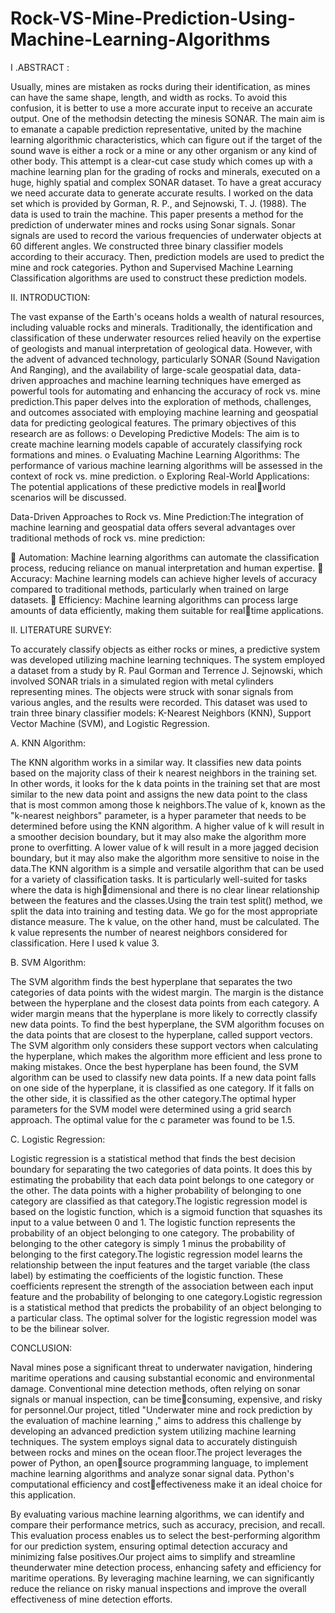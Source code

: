 # Rock-VS-Mine-Prediction-Using-Machine-Learning-Algorithms
I .ABSTRACT :

Usually, mines are mistaken as rocks during their identification, as mines can have the same shape,
length, and width as rocks. To avoid this confusion, it is better to use a more accurate input to receive an accurate
output. One of the methodsin detecting the minesis SONAR. The main aim is to emanate a capable prediction 
representative, united by the machine learning algorithmic characteristics, which can figure 
out if the target of the sound wave is either a rock or a mine or any other organism or any kind of other body. This attempt is a 
clear-cut case study which comes up with a machine learning plan for the grading of rocks and minerals, executed on a huge, 
highly spatial and complex SONAR dataset. To have a great accuracy we need accurate data to generate accurate
results. I worked on the data set which is provided by Gorman, R. P., and Sejnowski, T. J. (1988). The data is used to
train the machine. This paper presents a method for the prediction of underwater mines and rocks using Sonar
signals. Sonar signals are used to record the various frequencies of underwater objects at 60 different angles. We
constructed three binary classifier models according to their accuracy. Then, prediction models are used to predict 
the mine and rock categories. Python and Supervised Machine Learning Classification algorithms are used to 
construct these prediction models.

II. INTRODUCTION:

The vast expanse of the Earth's oceans holds a wealth of natural resources, including valuable rocks and minerals. Traditionally, the identification and classification of these underwater resources relied heavily on the expertise of geologists and manual interpretation of geological data. However, with the advent of advanced technology, particularly SONAR (Sound Navigation And Ranging), and the availability of large-scale geospatial data, data-driven approaches and machine learning techniques have emerged as powerful tools for automating and enhancing the accuracy of rock vs. mine prediction.This paper delves into the exploration of methods, challenges, and outcomes associated with employing machine learning and geospatial data for predicting geological features. The primary objectives of this research are as follows:
o Developing Predictive Models:
The aim is to create machine learning models capable of accurately classifying rock formations and mines.
o Evaluating Machine Learning Algorithms: The performance of various machine learning algorithms will be assessed in the context of rock vs. mine prediction.
o Exploring Real-World Applications: The potential applications of these predictive models in realworld scenarios will be discussed.

Data-Driven Approaches to Rock vs. Mine Prediction:The integration of machine learning and geospatial data offers several advantages over traditional methods of rock vs. mine prediction:

 Automation: Machine learning algorithms can automate the classification process, reducing reliance on manual interpretation and human expertise.
 Accuracy: Machine learning models can achieve higher levels of accuracy compared to traditional methods, particularly when trained on large datasets.
 Efficiency: Machine learning algorithms can process large amounts of data efficiently, making them suitable for realtime applications.

II. LITERATURE SURVEY:

To accurately classify objects as either rocks or mines, a predictive system was developed utilizing machine learning techniques. The system employed a dataset from a study by R. Paul Gorman and Terrence J. Sejnowski, which involved SONAR trials in a simulated region with metal cylinders representing mines. The objects were struck with sonar signals from various angles, and the results were recorded. This dataset was used to train three binary classifier models: K-Nearest Neighbors (KNN), Support Vector Machine (SVM), and Logistic Regression.

A. KNN Algorithm:

The KNN algorithm works in a similar way. It classifies new data points based on the majority class of their k nearest neighbors in the training set. In other words, it looks for the k data points in the training set that are most similar to the new data point and assigns the new data point to the class that is most common among those k neighbors.The value of k, known as the "k-nearest neighbors" parameter, is a hyper parameter that needs to be determined before using the KNN algorithm. A higher value of k will result in a smoother decision boundary, but it may also make the algorithm more prone to overfitting. 
A lower value of k will result in a more jagged decision boundary, but it may also make the algorithm more sensitive to noise in the data.The KNN algorithm is a simple and versatile algorithm that can be used for a variety of classification tasks. It is particularly well-suited for tasks where the data is highdimensional and there is no clear linear relationship between the features and the classes.Using the train test split() method, we split the data into training and testing data. We go for the most appropriate distance measure. The k value, on the other hand, must be calculated. The k value represents the number of nearest neighbors considered for classification. Here I used k value 3.

B. SVM Algorithm:

The SVM algorithm finds the best hyperplane that separates the two categories of data points with the widest margin. The margin is the distance between the hyperplane and the closest data points from each category. A wider margin means that the hyperplane is more likely to correctly classify new data points. To find the best hyperplane, the SVM algorithm focuses on the data points that are closest to the hyperplane, called support vectors. The SVM algorithm only considers these support vectors when calculating the hyperplane, which makes the algorithm more efficient and less prone to making mistakes. Once the best hyperplane has been found, the SVM algorithm can be used to classify new data points. If a new data point falls on one side of the hyperplane, it is classified as one category. If it falls on the other side, it is classified as the other category.The optimal hyper parameters for the SVM model were determined using a grid search approach. The optimal value for the c parameter was found to be 1.5.

C. Logistic Regression:

Logistic regression is a statistical method that finds the best decision boundary for separating the two categories of data points. It does this by estimating the probability that each data point belongs to one category or the other. The data points with a higher probability of belonging to one category are classified as that category.The logistic regression model is based on the logistic function, which is a sigmoid function that squashes its input to a value between 0 and 1. The logistic function represents the probability of an object belonging to one category. The probability of belonging to the other category is simply 1 
minus the probability of belonging to the first category.The logistic regression model learns the relationship between the input features and the target variable (the class label) by estimating the coefficients of the logistic function. These coefficients represent the strength of the association between each input feature and the probability of belonging to one category.Logistic regression is a statistical method that predicts the probability of an object belonging to a particular class. The optimal solver for the logistic regression model was 
 to be the bilinear solver.

 CONCLUSION:
 
Naval mines pose a significant threat to underwater navigation, hindering maritime operations and causing substantial economic and environmental damage. Conventional mine detection methods, often relying on 
sonar signals or manual inspection, can be timeconsuming, expensive, and risky for personnel.Our project, titled "Underwater mine and rock prediction by the evaluation of machine learning ," aims to address this challenge by developing an advanced prediction system utilizing machine learning techniques. The system employs signal data to accurately distinguish between rocks and mines on the ocean floor.The project leverages the power of Python, an opensource programming language, to implement machine learning algorithms and analyze sonar signal data. Python's computational efficiency and costeffectiveness make it an ideal choice for this application.

By evaluating various machine learning algorithms, we can identify and compare their performance metrics, such as accuracy, precision, and recall. This evaluation process enables us to select the best-performing 
algorithm for our prediction system, ensuring optimal detection accuracy and minimizing false positives.Our project aims to simplify and streamline theunderwater mine detection process, enhancing safety 
and efficiency for maritime operations. By leveraging machine learning, we can significantly reduce the reliance on risky manual inspections and improve the overall effectiveness of mine detection efforts.
